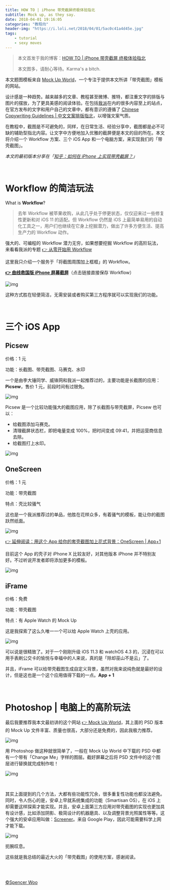```yaml
---
title: HOW TO | iPhone 带壳截屏终极体验指北
subtitle: Mock up, as they say.
date: 2018-04-01 19:16:05
categories: "教程向"
header-img: "https://i.loli.net/2018/04/01/5ac0c41a4d45e.jpg"
tags:
	- tutorial
	- sexy moves
---
```


> 本文首发于我的博客：[HOW TO | iPhone 带壳截屏 终极体验指北](https://spencerwoo.com/2018/04/01/HOW-TO-%E5%B8%A6%E5%A3%B3%E6%88%AA%E5%B1%8F/)
>
> 本文图多，请耐心等待。Karma's a bitch.

本文题图模板来自 [Mock Up World](https://www.mockupworld.co/)，一个专注于提供本文所讲「带壳截图」模板的网站。

设计感是一种趋势。越来越多的文章、教程甚至微博、推特，都注重文字的排版与图片的摆放，为了更具美感的阅读体验。在包括[我派](sspai.com)在内的很多内容至上的站点，在官方发布的文字和用户自己的文章中，都有意识的遵循了 [Chinese Copywriting Guidelines | 中文文案排版指北](https://github.com/sparanoid/chinese-copywriting-guidelines)，以增强文案气质。

在教程中，截图是不可避免的，同样，在日常生活、经验分享中，截图都是必不可缺的辅助型指北内容。让文字中方便地加入优雅的截屏便是本文的目的所在。本文将介绍一个 Workflow 方案、三个 iOS App 和一个电脑方案，来实现我们的「带壳截图」。

*本文的最初版本分享在「[知乎：如何在 iPhone 上实现带壳截屏？](https://www.zhihu.com/question/62501150/answer/199561589)」*

<br>

# Workflow 的简洁玩法

What is **Workflow**?

> 去年 Workflow 被苹果收购，从此几乎处于停更状态，仅仅迎来过一些修复性更新和对 iOS 11 的适配。但 Workflow 仍然是 iOS 上最简单易用的自动化工具之一，用户们也继续在它身上挖掘潜力，做出了许多方便生活、提高生产力的 Workflow 动作。

强大的、可编程的 Workflow 潜力无穷，如果想要挖掘 Workflow 的高阶玩法，来看看我派的专题 [👉 从零开始用 Workflow](https://sspai.com/topic/100)

这里我只介绍一个服务于「将截图周围加上框框」的 Workflow。

**[👉 曲线救国版 iPhone 屏幕截屏](https://workflow.is/workflows/abc27a53d2074c3684a920338605cdd7)**（点击链接直接保存 Workflow）

![img](https://i.loli.net/2018/04/01/5ac0ce5e38a26.jpg)

这种方式胜在轻便简洁，无需安装或者购买第三方程序就可以实现我们的功能。

<br>

# 三个 iOS App

## Picsew

价格：1 元

功能：长截图、带壳截图、马赛克、水印

一个是由李大锤同学、威锋网和我派一起推荐过的，主要功能是长截图的应用：**Picsew**，售价 1 元，前段时间有过限免。

![img](https://i.loli.net/2018/04/01/5ac0d06e7f48c.jpg)

Picsew 是一个比较功能强大的截图应用，除了长截图与带壳截屏，Picsew 也可以：

- 给截图添加马赛克。
- 清理截屏状态栏，即把电量变成 100%，把时间变成 09:41，并把运营商信息去除。
- 给截图打上水印。

![img](https://i.loli.net/2018/04/01/5ac0d18b9bbfa.jpg)

## OneScreen

价格：1 元

功能：带壳截图

特点：壳比较骚气

这也是一个我派推荐过的单品，他胜在花样众多，有着骚气的模板，能让你的截图跃然纸面。

![img](https://i.loli.net/2018/04/01/5ac0d2ba38c09.jpg)

[👉  延伸阅读：用这个 App 给你的套壳截图加上花式背景：OneScreen | App+1](https://sspai.com/post/43848)

目前这个 App 的壳子对 iPhone X 比较友好，对其他版本 iPhone 并不特别友好。不过听说开发者即将添加更多的模板。

![img](https://i.loli.net/2018/04/01/5ac0d42ba49b0.jpg)

## iFrame

价格：免费

功能：带壳截图

特点：有 Apple Watch 的 Mock Up

这是我探索了这么久唯一一个可以给 Apple Watch 上壳的应用。

![img](https://i.loli.net/2018/04/01/5ac0d59094cdc.jpg)

可以说是很精致了。对于一个刚刚升级 iOS 11.3 和 watchOS 4.3 的，沉浸在可以用手表刷公交卡的愉悦与幸福中的人来说，真的是「除却巫山不是云」了。

并且，iFrame 可以给带壳截图生成自定义背景，虽然对我来说纯色就是最好的设计，但是这也是一个这个应用值得下载的一点。**App + 1**

<br>

# Photoshop | 电脑上的高阶玩法

最后我要推荐我本文最初讲的这个网站 [👉 Mock Up World](https://www.mockupworld.co/)，其上面的 PSD 版本的 Mock Up 文件丰富、质量也很高，大部分还是免费的，因此我极力推荐。

![img](https://i.loli.net/2018/04/01/5ac0d81d5fd12.jpg)

用 Photoshop 做这种就很简单了，一般在 Mock Up World 中下载的 PSD 中都有一个带有「Change Me」字样的图层。截好屏幕之后将 PSD 文件中的这个图层进行替换就完成制作啦！

![img](https://i.loli.net/2018/04/01/5ac0d9220b4db.jpg)

<br>

其实上面提到的几个方法，大都有些功能性冗余，很多重复性功能也都没法避免。同时，令人伤心的是，安卓上早就系统集成的功能（Smartisan OS），在 iOS 上却需要这样探索才能实现。并且，安卓上面第三方应用对带壳截图的实现也更加具有设计感，比如添加阴影、极简设计的机器磨具、以及调整背景光照属性等等。这个强大的安卓应用叫做：[Screener](https://play.google.com/store/apps/details?id=de.toastcode.screener)。来自 Google Play，因此可能需要科学上网才能下载。

![img](https://i.loli.net/2018/04/01/5ac0dc2fa0b6c.jpg)

扼腕叹息。

这些就是我总结的最近大火的「带壳截图」的使用方案，感谢阅读。

<br>

<br>

[©Spencer Woo](https://spencerwoo.com)
